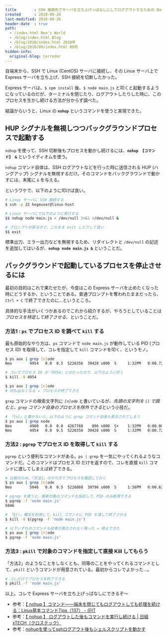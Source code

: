 ```yaml
---
title        : SSH 接続先でサーバを立ち上げっぱなしにしてログアウトするための Bash の書き方
created      : 2018-09-26
last-modified: 2018-09-26
header-date  : true
path:
  - /index.html Neo's World
  - /blog/index.html Blog
  - /blog/2018/index.html 2018年
  - /blog/2018/09/index.html 09月
hidden-info:
  original-blog: Corredor
---
```


自端末から、SSH で Linux (CentOS) サーバに接続し、その Linux サーバ上で Express サーバを立ち上げ、SSH 接続を切断したかった。

Express サーバは、`$ npm install` 後、`$ node main.js` と叩くと起動するようになっているのだが、ターミナルを閉じたり、ログアウトしたりした時に、このプロセスを生かし続ける方法が分からず調べた。

結論からいうと、Linux の **`nohup`** というコマンドを使うと実現できた。

## HUP シグナルを無視しつつバックグラウンドプロセスで起動する

`nohup` を使って、SSH 切断後もプロセスを動かし続けるには、**`nohup 【コマンド】 &`** というイディオムを使う。

`nohup` コマンド自体は、SSH ログアウトなどを行った時に送信される HUP (ハングアップ) シグナルを無視するだけ。そのコマンドをバックグラウンドで動かすには、末尾に *`&`* を与える。

というワケで、以下のように叩けば良い。

```bash
# Linux サーバに SSH 接続する
$ ssh -p 22 hogeuser@linux-host

# Linux サーバにて以下のように実行する
$$ nohup node main.js > /dev/null 2>&1 </dev/null &

# プロンプトが戻るので、このまま exit したりして良い
$$ exit
```

標準出力、エラー出力などを無視するため、リダイレクトと `/dev/null` の記述を追加してはいるが、**`nohup node main.js &`** ということだ。

## バックグラウンドで起動しているプロセスを停止させるには

最初の目的はこれで果たせたが、今度はこの Express サーバを止めたくなった時にどうするか、ということである。普通プロンプトを奪われたままだったら、`Ctrl + C` で終了できたのに…というところ。

具体的な手法がいくつかあるのでこれから紹介するが、やろうとしていることは *プロセスを特定して終了させる*、ということだ。

### 方法1 : `ps` でプロセス ID を調べて `kill` する

最も原始的なやり方は、`ps` コマンドで `node main.js` が動作している PID (プロセス ID) を取得して、コレを指定して `kill` コマンドを叩く、というモノ。

```bash
$ ps aux | grep [n]ode
Neo        4954   0.0  0.5  5226356  39428 s000  S     1:32PM   0:00.72 node main.js

# コレでプロセス ID が「4954」と分かったので、以下のように叩く
$ kill -9 4954

$ ps aux | grep [n]ode
# 何も出なくなる = プロセスが終了できた
```

`grep` コマンドの検索文字列に *`[n]ode`* と書いているが、*先頭の文字列を `[]` で囲むと、`grep` コマンド自身のプロセスを除外できる*という小技だ。

```bash
# 「[n]」と書かないと、以下のように grep コマンド自身も表示されてしまう
$ ps aux | grep node
Neo        4980   0.0  0.0  4267768    896 s000  S+    1:32PM   0:00.00 grep --color node
Neo        4954   0.0  0.5  5226356  39428 s000  S     1:32PM   0:00.72 node main.js
```

### 方法2 : `pgrep` でプロセス ID を取得して `kill` する

`pgrep` という便利なコマンドがある。`ps | grep` を一気にやってくれるようなコマンドだ。このコマンドはプロセス ID だけを返すので、コレを直接 `kill` コマンドに渡してしまえば終了できる。

```bash
# 比較のため、「方法1」のやり方でプロセスを確認しておく
$ ps aux | grep [n]ode
Neo        5046   0.0  0.5  5226868  39796 s000  S     1:36PM   0:00.62 node main.js

# pgrep を使うと、検索対象のコマンドを指定して、PID のみ取得できる
$ pgrep -f 'node main.js'
5046

# 「$()」構文を利用して、kill コマンドに PID を渡して終了させる
$ kill -9 $(pgrep -f 'node main.js')

# 以下いずれのコマンドも結果が表示されなく鳴った = 停止できた
$ ps aux | grep [n]ode
$ pgrep -f 'node main.js'
```

### 方法3 : `pkill` で対象のコマンドを指定して直接 Kill してもらう

「方法2」のようなことをしなくとも、同等のことをやってくれるコマンドとして、*`pkill`* というコマンドが用意されている。最初からコレでよかった…。

```bash
# コレだけでプロセスを終了できる
$ pkill -f 'node main.js'
```

以上。コレで Express サーバを立ち上げっぱなしにできるぞ〜

- 参考：[【 nohup 】コマンド――端末を閉じてもログアウトしても処理を続ける：Linux基本コマンドTips（137） - ＠IT](http://www.atmarkit.co.jp/ait/articles/1708/24/news022.html)
- 参考：[【 nohup 】 ログアウトした後もコマンドを実行し続ける | 日経 xTECH（クロステック）](https://tech.nikkeibp.co.jp/it/article/COLUMN/20060227/230850/)
- 参考：[nohupを使ってsshログアウト後もシェルスクリプトを動かす](https://qiita.com/toshihirock/items/4a6b17a38f9b6e5e7116)

